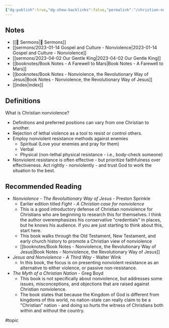 ```yaml
---
{"dg-publish":true,"dg-show-backlinks":false,"permalink":"/christian-nonviolence/","dgShowBacklinks":false,"dgPassFrontmatter":true}
---
```



## Notes

- [[📘 Sermons\|📘 Sermons]]
- [[sermons/2023-01-14 Gospel and Culture - Nonviolence\|2023-01-14 Gospel and Culture - Nonviolence]]
- [[sermons/2023-04-02 Our Gentle King\|2023-04-02 Our Gentle King]]
- [[booknotes/Book Notes - A Farewell to Mars\|Book Notes - A Farewell to Mars]]
- [[booknotes/Book Notes - Nonviolence, the Revolutionary Way of Jesus\|Book Notes - Nonviolence, the Revolutionary Way of Jesus]]
- [[index\|index]]


## Definitions

What is Christian nonviolence?

* Definitions and preferred positions can vary from one Christian to another.
* Rejection of lethal violence as a tool to resist or control others.
* Employ nonviolent resistance methods against enemies
    * Spiritual (Love your enemies and pray for them)
    * Verbal
    * Physical (non-lethal physical resistance - i.e., body-check someone)
* Nonviolent resistance is often effective - but prioritize faithfulness over effectiveness. Act rightly - nonviolently - and trust God to work the situation to the best.

## Recommended Reading

* *Nonviolence - The Revolultionary Way of Jesus* - Preston Sprinkle
    * Earlier edition titled *Fight - A Christian case for nonviolence*
    * This is a good introductory defense of Christian nonviolence for Christians who are beginning to research this for themselves. I think the author overemphasizes his conservative "credentials" in places, but he knows his audience. If you are just starting to think about this, start here.
    * This book walks through the Old Testament, New Testament, and early church history to promote a Christian view of nonviolence
    * [[booknotes/Book Notes - Nonviolence, the Revolutionary Way of Jesus\|Book Notes - Nonviolence, the Revolutionary Way of Jesus]]
* *Jesus and Nonviolence - A Third Way* - Walter Wink
    * In this book, the focus is on presenting nonviolent resistance as an alternative to either violence, or passive non-resistance.
* *The Myth of a Christian Nation* - Greg Boyd
    * This book is not specifically about nonviolence, but addresses some issues, misconceptions, and objections that are raised against Christian nonviolence.
    * The book states that because the Kingdom of God is different from kingdoms of this world, no nation-state can really claim to be a "Christian" nation - and doing so hurts the witness of Christians both within and without the country.

#topic 